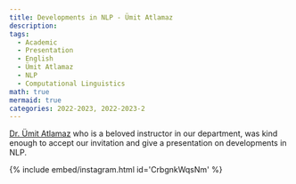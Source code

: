 ```yaml
---
title: Developments in NLP - Ümit Atlamaz
description:
tags:
  - Academic
  - Presentation
  - English
  - Ümit Atlamaz
  - NLP
  - Computational Linguistics
math: true
mermaid: true
categories: 2022-2023, 2022-2023-2
---
```

[Dr. Ümit Atlamaz](https://linguistics.bogazici.edu.tr/umit-atlamaz) who is a beloved instructor in our department, was kind enough to accept our invitation and give a presentation on developments in NLP.

{% include embed/instagram.html id='CrbgnkWqsNm' %}